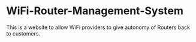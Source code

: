 # WiFi-Router-Management-System
This is a website to allow WiFi providers to give autonomy of Routers back to customers.
